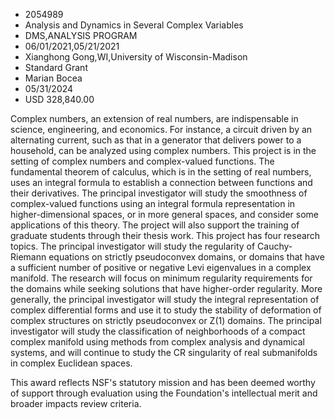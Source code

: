 
* 2054989
* Analysis and Dynamics in Several Complex Variables
* DMS,ANALYSIS PROGRAM
* 06/01/2021,05/21/2021
* Xianghong Gong,WI,University of Wisconsin-Madison
* Standard Grant
* Marian Bocea
* 05/31/2024
* USD 328,840.00

Complex numbers, an extension of real numbers, are indispensable in science,
engineering, and economics. For instance, a circuit driven by an alternating
current, such as that in a generator that delivers power to a household, can be
analyzed using complex numbers. This project is in the setting of complex
numbers and complex-valued functions. The fundamental theorem of calculus, which
is in the setting of real numbers, uses an integral formula to establish a
connection between functions and their derivatives. The principal investigator
will study the smoothness of complex-valued functions using an integral formula
representation in higher-dimensional spaces, or in more general spaces, and
consider some applications of this theory. The project will also support the
training of graduate students through their thesis work. This project has four
research topics. The principal investigator will study the regularity of Cauchy-
Riemann equations on strictly pseudoconvex domains, or domains that have a
sufficient number of positive or negative Levi eigenvalues in a complex
manifold. The research will focus on minimum regularity requirements for the
domains while seeking solutions that have higher-order regularity. More
generally, the principal investigator will study the integral representation of
complex differential forms and use it to study the stability of deformation of
complex structures on strictly pseudoconvex or Z(1) domains. The principal
investigator will study the classification of neighborhoods of a compact complex
manifold using methods from complex analysis and dynamical systems, and will
continue to study the CR singularity of real submanifolds in complex Euclidean
spaces.

This award reflects NSF's statutory mission and has been deemed worthy of
support through evaluation using the Foundation's intellectual merit and broader
impacts review criteria.
